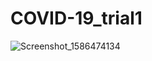 # COVID-19_trial1
![Screenshot_1586474134](https://user-images.githubusercontent.com/49023331/78949239-54ed2980-7acb-11ea-9dd8-7e0515dcb609.png)
